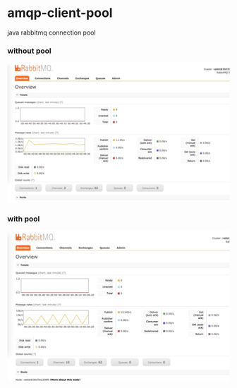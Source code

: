 # amqp-client-pool
java rabbitmq connection pool

### without pool

![no-pool](img/no-pool.jpeg)

### with pool

![no-pool](img/pool.jpeg)